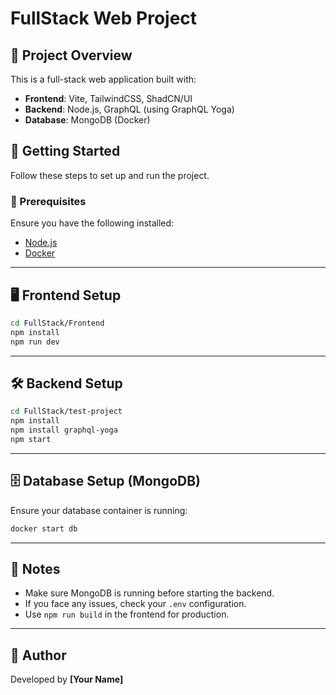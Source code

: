# FullStack Web Project

## 📌 Project Overview
This is a full-stack web application built with:
- **Frontend**: Vite, TailwindCSS, ShadCN/UI
- **Backend**: Node.js, GraphQL (using GraphQL Yoga)
- **Database**: MongoDB (Docker)

## 🚀 Getting Started
Follow these steps to set up and run the project.

### 🔧 Prerequisites
Ensure you have the following installed:
- [Node.js](https://nodejs.org/)
- [Docker](https://www.docker.com/)

---

## 🖥️ Frontend Setup
```sh
cd FullStack/Frontend
npm install
npm run dev
```

---

## 🛠️ Backend Setup
```sh
cd FullStack/test-project
npm install
npm install graphql-yoga
npm start
```

---

## 🗄️ Database Setup (MongoDB)
Ensure your database container is running:
```sh
docker start db
```

---

## 📜 Notes
- Make sure MongoDB is running before starting the backend.
- If you face any issues, check your `.env` configuration.
- Use `npm run build` in the frontend for production.

---

## 📌 Author
Developed by **[Your Name]**

